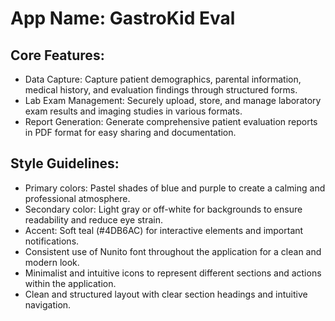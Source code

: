 # **App Name**: GastroKid Eval

## Core Features:

- Data Capture: Capture patient demographics, parental information, medical history, and evaluation findings through structured forms.
- Lab Exam Management: Securely upload, store, and manage laboratory exam results and imaging studies in various formats.
- Report Generation: Generate comprehensive patient evaluation reports in PDF format for easy sharing and documentation.

## Style Guidelines:

- Primary colors: Pastel shades of blue and purple to create a calming and professional atmosphere.
- Secondary color: Light gray or off-white for backgrounds to ensure readability and reduce eye strain.
- Accent: Soft teal (#4DB6AC) for interactive elements and important notifications.
- Consistent use of Nunito font throughout the application for a clean and modern look.
- Minimalist and intuitive icons to represent different sections and actions within the application.
- Clean and structured layout with clear section headings and intuitive navigation.